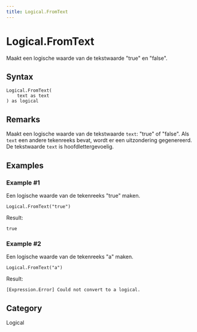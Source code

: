 ```yaml
---
title: Logical.FromText
---
```


# Logical.FromText


Maakt een logische waarde van de tekstwaarde &#34;true&#34; en &#34;false&#34;.


## Syntax

```powerquery
Logical.FromText(
    text as text
) as logical
```


## Remarks

Maakt een logische waarde van de tekstwaarde <code>text</code>: "true" of "false". Als <code>text</code> een andere tekenreeks bevat, wordt er een uitzondering gegenereerd. De tekstwaarde <code>text</code> is hoofdlettergevoelig.


## Examples

### Example #1 
Een logische waarde van de tekenreeks &#34;true&#34; maken.
```powerquery
Logical.FromText("true")
```

Result: 
```powerquery
true
```


### Example #2 
Een logische waarde van de tekenreeks &#34;a&#34; maken.
```powerquery
Logical.FromText("a")
```

Result: 
```powerquery
[Expression.Error] Could not convert to a logical.
```




## Category
Logical
